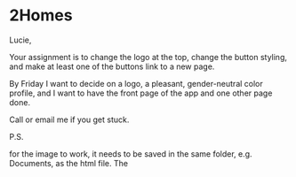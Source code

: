 # 2Homes
Lucie,

Your assignment is to change the logo at the top, change the button styling, and make at least one of the buttons link to a new page.

By Friday I want to decide on a logo, a pleasant, gender-neutral color profile, and I want to have the front page of the app and one other page done.

Call or email me if you get stuck.

P.S. 

for the image to work, it needs to be saved in the same folder, e.g. Documents, as the html file.
The 

